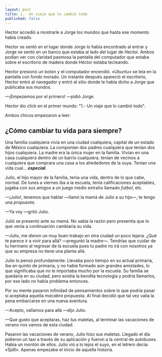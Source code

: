 ```yaml
---
layout: post
title: 1.- Un viaje que lo cambió todo
published: false
---
```

Hector accedió a mostrarle a Jorge los mundos que hasta ese momento había creado.

Hector se sentó en el lugar donde Jorge lo había encontrado al entrar y Jorge se sentó en un banco que estaba al lado del lugar de Hector. Ambos podían ver con claridad pasmosa la pantalla del computador que estaba sobre el escritorio de madera donde Héctor estaba tecleando.

Hector presionó un botón y el computador encendió. «Ubuntu» se leía en la pantalla con fondo morado. Un instante después apareció el escritorio, Hector entró al navegador y entró al sitio donde le había dicho a Jorge que publicaba sus mundos.

—¡Empezemos por el primero! —pidió Jorge.

Hector dio click en el primer mundo: "1.- Un viaje que lo cambió todo".

Ambos chicos empezaron a leer:

## ¿Cómo cambiar tu vida para siempre?

Una familia cualquiera vivía en una ciudad cualquiera, capital de un estado de México cualquiera. La componían dos padres cualquiera que tenían dos hijos cualquiera. La madre era la única mujer en la familia. Vivían en una casa cualquiera dentro de un barrio cualquiera, tenían de vecinos a cualquiera que comprara una casa a los alrededores de la suya. Tenían una vida cual... **_especial_**.

Julio, el hijo mayor de la familia, tenía una vida, dentro de lo que cabe, normal. De lunes a viernes iba a la escuela, tenía calificaciones aceptables, jugaba con sus amigos a un juego medio extraño llamado _futbol_, etc.

—¡Julio!, tenemos que hablar —llamó la mamá de Julio a su hijo—, te tengo una _propuesta_.

—Ya voy —gritó Julio.

Julió se presentó ante su mamá. No sabía la razón pero presentía que lo que venía a continuación cambiaría su vida.

—Julio, me dieron un muy buen trabajo en otra ciudad un poco lejana. ¿Qué te parece ir a vivir para allá? —preguntó la madre—. Tendrías que cuidar de tu hermano al regresar de la escuela pues tu padre no irá con nosotros ya que su empresa no tiene una planta allá.

Julio lo pensó profundamente. Llevaba poco tiempo en su actual primaria, iba en quinto de primaria, y no había formado aún grandes amistades, lo que significaba que no le importaba mucho por la escuela. Su familia se quedaría en su ciudad, pero existía la bendita tecnología y podría llamarlos, por ese lado no había problema entonces. 

Por su mente pasaron infinidad de pensamientos sobre lo que podría pasar si aceptaba aquella _macabra_ propuesta. Al final decidió que tal vez valía la pena embarcarse en una nueva aventura.

—Acepto, vallamos para allá —dijo Julio.

—Que gusto que aceptaras, haz tus maletas, al terminar las vacaciones de verano nos vamos de esta ciudad.

Pasaron las vacaciones de verano, Julio hizo sus maletas. Llegado el día pidieron un taxi a través de su aplicación y fueron a la central de autobuses. Había un montón de ellos. Julio vió a lo lejos el suyo, en el letrero decía: «Sjdll». Apenas empezaba el inicio de aquella historia.